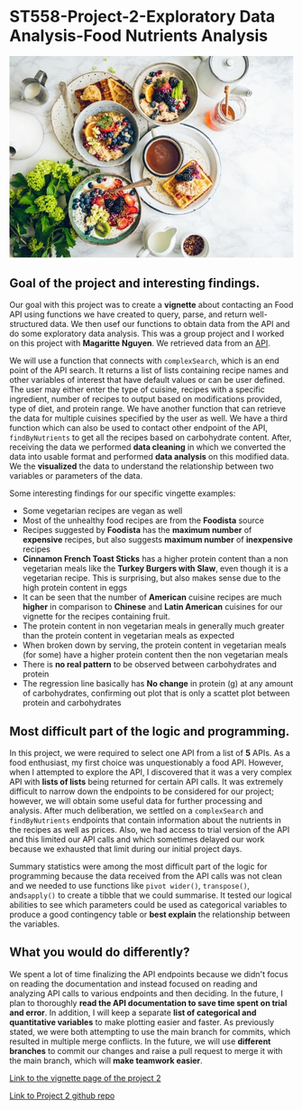 # ST558-Project-2-Exploratory Data Analysis-Food Nutrients Analysis

![Food API Analysis](/docs/assets/img/food-API.jpg)

## Goal of the project and interesting findings.

Our goal with this project was to create a **vignette** about contacting an Food API using functions we have created to 
query, parse, and return well-structured data. We then usef our functions to obtain data from the API and do some exploratory data analysis. This was a group project
and I worked on this project with **Magaritte Nguyen**. We retrieved data from an [API](https://spoonacular.com/food-api/docs). 

We will use a function that connects with `complexSearch`, which is an end point of the API search. It returns a list of lists containing recipe names and other variables of interest that have default values or can be user defined. The user may either enter the type of cuisine, recipes with a specific ingredient, number of recipes to output based on modifications provided, type of diet, and protein range. We have another function that can retrieve the data for multiple cuisines specified by the user as well. We have a third function which can also be used to contact other endpoint of the API, `findByNutrients` to get all the recipes based on carbohydrate content. After, receiving the data we performed **data cleaning** in which we converted the data into usable format and performed **data analysis** on this modified data. We the **visualized** the data to understand the relationship between two variables or parameters of the data.

Some interesting findings for our specific vingette examples:
- Some vegetarian recipes are vegan as well
- Most of the unhealthy food recipes are from the **Foodista** source
- Recipes suggested by **Foodista** has the **maximum number** of **expensive** recipes, but also suggests **maximum number** of **inexpensive** recipes
- **Cinnamon French Toast Sticks** has a higher protein content than a non vegetarian meals like the **Turkey Burgers with Slaw**, even though it is a vegetarian recipe. This is surprising, but also makes sense due to the high protein content in eggs
- It can be seen that the number of **American** cuisine recipes are much **higher** in comparison to **Chinese** and **Latin American** cuisines for our vignette for the recipes containing fruit.
- The protein content in non vegetarian meals in generally much greater than the protein content in vegetarian meals as expected
- When broken down by serving, the protein content in vegetarian meals (for some) have a higher protein content then the non vegetarian meals
- There is **no real pattern** to be observed between carbohydrates and protein
- The regression line basically has **No change** in protein (g) at any amount of carbohydrates, confirming out plot that is only a scattet plot between protein and carbohydrates

## Most difficult part of the logic and programming.

In this project, we were required to select one API from a list of **5** APIs. As a food enthusiast, my first choice was unquestionably a food API. However, when I 
attempted to explore the API, I discovered that it was a very complex API with **lists of lists** being returned for certain API calls. It was extremely difficult to
narrow down the endpoints to be considered for our project; however, we will obtain some useful data for further processing and analysis. After much deliberation, 
we settled on a `complexSearch` and `findByNutrients` endpoints that contain information about the nutrients in the recipes as well as prices. Also, we had access to
trial version of the API and this limited our API calls and which sometimes delayed our work because we exhausted that limit during our initial project days. 

Summary statistics were among the most difficult part of the logic for programming because the data received from the API calls was not clean and we needed to use 
functions like `pivot wider()`, `transpose()`, and`sapply()` to create a tibble that we could summarise. It tested our logical abilities to see which parameters 
could be used as categorical variables to produce a good contingency table or **best explain** the relationship between the variables.

## What you would do differently?

We spent a lot of time finalizing the API endpoints because we didn't focus on reading the documentation and instead focused on reading and analyzing API calls to various endpoints and then deciding. In the future, I plan to thoroughly **read the API documentation to save time spent on trial and error**. In addition, I will keep a separate **list of categorical and quantitative variables** to make plotting easier and faster. As previously stated, we were both attempting to use the main branch for commits, which resulted in multiple merge conflicts. In the future, we will use **different branches** to commit our changes and raise a pull request to merge it with the main branch, which will **make teamwork easier**.

[Link to the vignette page of the project 2](https://pages.github.ncsu.edu/sdharma2/ST558_Project_2_C/)

[Link to Project 2 github repo](https://github.ncsu.edu/sdharma2/ST558_Project_2_C)
